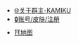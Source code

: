 * [🌐关于群主-KAMIKU](https://kamikuz.cn)
* [🔒账号/皮肤/注册](http://s24.natfrp.org:25159/)
* [⛩️地图](http://map.kamikuz.cn:8123/)
